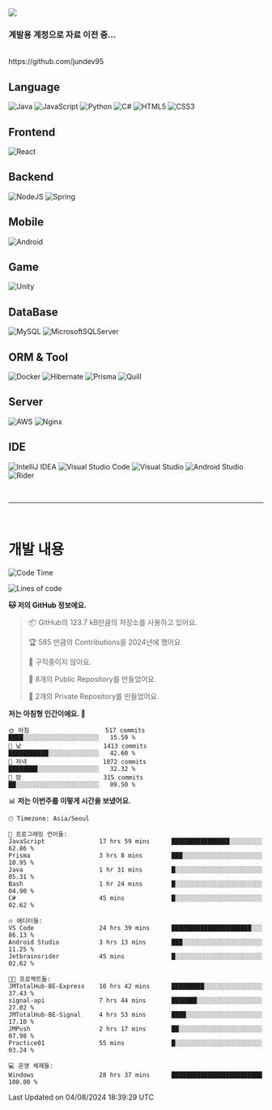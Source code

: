 <img src="https://capsule-render.vercel.app/api?type=waving&color=364765&height=300&section=header&text=Welcome&fontSize=90" />


<h3>계발용 계정으로 자료 이전 중...</h3>
<br/>
https://github.com/jundev95
<br/>

## Language
![Java](https://img.shields.io/badge/java-%23ED8B00.svg?style=for-the-badge&logo=openjdk&logoColor=white)
![JavaScript](https://img.shields.io/badge/javascript-%23323330.svg?style=for-the-badge&logo=javascript&logoColor=%23F7DF1E)
![Python](https://img.shields.io/badge/python-3670A0?style=for-the-badge&logo=python&logoColor=ffdd54)
![C#](https://img.shields.io/badge/c%23-%23239120.svg?style=for-the-badge&logo=csharp&logoColor=white)
![HTML5](https://img.shields.io/badge/html5-%23E34F26.svg?style=for-the-badge&logo=html5&logoColor=white)
![CSS3](https://img.shields.io/badge/css3-%231572B6.svg?style=for-the-badge&logo=css3&logoColor=white)

## Frontend
![React](https://img.shields.io/badge/react-%2320232a.svg?style=for-the-badge&logo=react&logoColor=%2361DAFB)

## Backend
![NodeJS](https://img.shields.io/badge/node.js-6DA55F?style=for-the-badge&logo=node.js&logoColor=white)
![Spring](https://img.shields.io/badge/spring-%236DB33F.svg?style=for-the-badge&logo=spring&logoColor=white)

## Mobile
![Android](https://img.shields.io/badge/Android-3DDC84?style=for-the-badge&logo=android&logoColor=white)

## Game
![Unity](https://img.shields.io/badge/unity-%23000000.svg?style=for-the-badge&logo=unity&logoColor=white)

## DataBase
![MySQL](https://img.shields.io/badge/mysql-4479A1.svg?style=for-the-badge&logo=mysql&logoColor=white)
![MicrosoftSQLServer](https://img.shields.io/badge/Microsoft%20SQL%20Server-CC2927?style=for-the-badge&logo=microsoft%20sql%20server&logoColor=white)

## ORM & Tool
![Docker](https://img.shields.io/badge/docker-%230db7ed.svg?style=for-the-badge&logo=docker&logoColor=white)
![Hibernate](https://img.shields.io/badge/Hibernate-59666C?style=for-the-badge&logo=Hibernate&logoColor=white)
![Prisma](https://img.shields.io/badge/Prisma-3982CE?style=for-the-badge&logo=Prisma&logoColor=white)
![Quill](https://img.shields.io/badge/Quill-52B0E7?style=for-the-badge&logo=apache&logoColor=white)

## Server
![AWS](https://img.shields.io/badge/AWS-%23FF9900.svg?style=for-the-badge&logo=amazon-aws&logoColor=white)
![Nginx](https://img.shields.io/badge/nginx-%23009639.svg?style=for-the-badge&logo=nginx&logoColor=white)

## IDE
![IntelliJ IDEA](https://img.shields.io/badge/IntelliJIDEA-000000.svg?style=for-the-badge&logo=intellij-idea&logoColor=white)
![Visual Studio Code](https://img.shields.io/badge/Visual%20Studio%20Code-0078d7.svg?style=for-the-badge&logo=visual-studio-code&logoColor=white)
![Visual Studio](https://img.shields.io/badge/Visual%20Studio-5C2D91.svg?style=for-the-badge&logo=visual-studio&logoColor=white)
![Android Studio](https://img.shields.io/badge/android%20studio-346ac1?style=for-the-badge&logo=android%20studio&logoColor=white)
![Rider](https://img.shields.io/badge/Rider-000000.svg?style=for-the-badge&logo=Rider&logoColor=white&color=black&labelColor=crimson)

<br>

---

<br>

# 개발 내용

<!--START_SECTION:waka-->
![Code Time](http://img.shields.io/badge/Code%20Time-670%20hrs%2017%20mins-blue)

![Lines of code](https://img.shields.io/badge/%EC%A0%80%EB%8A%94%20%EC%97%AC%ED%83%9C%EA%B9%8C%EC%A7%80%20-914.9%20thousand%20%EC%A4%84%EC%9D%98%20%EC%BD%94%EB%93%9C%EB%A5%BC%20%EC%9E%91%EC%84%B1%ED%96%88%EC%96%B4%EC%9A%94.-blue)

**🐱 저의 GitHub 정보에요.** 

> 📦 GitHub의 123.7 kB만큼의 저장소를 사용하고 있어요. 
 > 
> 🏆 585 만큼의 Contributions을 2024년에 했어요
 > 
> 🚫 구직중이지 않아요.
 > 
> 📜 8개의 Public Repository를 만들었어요. 
 > 
> 🔑 2개의 Private Repository를 만들었어요. 
 > 
**저는 아침형 인간이에요. 🐤** 

```text
🌞 아침                     517 commits         ████░░░░░░░░░░░░░░░░░░░░░   15.59 % 
🌆 낮　                     1413 commits        ███████████░░░░░░░░░░░░░░   42.60 % 
🌃 저녁                     1072 commits        ████████░░░░░░░░░░░░░░░░░   32.32 % 
🌙 밤　                     315 commits         ██░░░░░░░░░░░░░░░░░░░░░░░   09.50 % 
```


📊 **저는 이번주를 이렇게 시간을 보냈어요.** 

```text
🕑︎ Timezone: Asia/Seoul

💬 프로그래밍 언어들: 
JavaScript               17 hrs 59 mins      ████████████████░░░░░░░░░   62.86 % 
Prisma                   3 hrs 8 mins        ███░░░░░░░░░░░░░░░░░░░░░░   10.95 % 
Java                     1 hr 31 mins        █░░░░░░░░░░░░░░░░░░░░░░░░   05.31 % 
Bash                     1 hr 24 mins        █░░░░░░░░░░░░░░░░░░░░░░░░   04.90 % 
C#                       45 mins             █░░░░░░░░░░░░░░░░░░░░░░░░   02.62 % 

🔥 에디터들: 
VS Code                  24 hrs 39 mins      ██████████████████████░░░   86.13 % 
Android Studio           3 hrs 13 mins       ███░░░░░░░░░░░░░░░░░░░░░░   11.25 % 
Jetbrainsrider           45 mins             █░░░░░░░░░░░░░░░░░░░░░░░░   02.62 % 

🐱‍💻 프로젝트들: 
JMTotalHub-BE-Express    10 hrs 42 mins      █████████░░░░░░░░░░░░░░░░   37.43 % 
signal-api               7 hrs 44 mins       ███████░░░░░░░░░░░░░░░░░░   27.02 % 
JMTotalHub-BE-Signal     4 hrs 53 mins       ████░░░░░░░░░░░░░░░░░░░░░   17.10 % 
JMPush                   2 hrs 17 mins       ██░░░░░░░░░░░░░░░░░░░░░░░   07.98 % 
Practice01               55 mins             █░░░░░░░░░░░░░░░░░░░░░░░░   03.24 % 

💻 운영 체제들: 
Windows                  28 hrs 37 mins      █████████████████████████   100.00 % 
```


 Last Updated on 04/08/2024 18:39:29 UTC
<!--END_SECTION:waka-->

